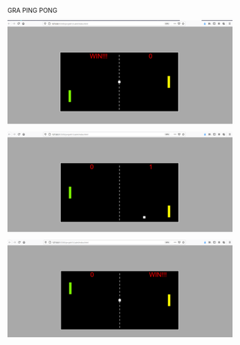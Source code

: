 GRA PING PONG

![Gra](https://github.com/EllwartDawid/projektowanie-serwisow-www-ellwart-185ic/blob/master/Lab4/ss/gra1.PNG)

![Gra](https://github.com/EllwartDawid/projektowanie-serwisow-www-ellwart-185ic/blob/master/Lab4/ss/gra2.PNG)

![Gra](https://github.com/EllwartDawid/projektowanie-serwisow-www-ellwart-185ic/blob/master/Lab4/ss/gra3.PNG)
